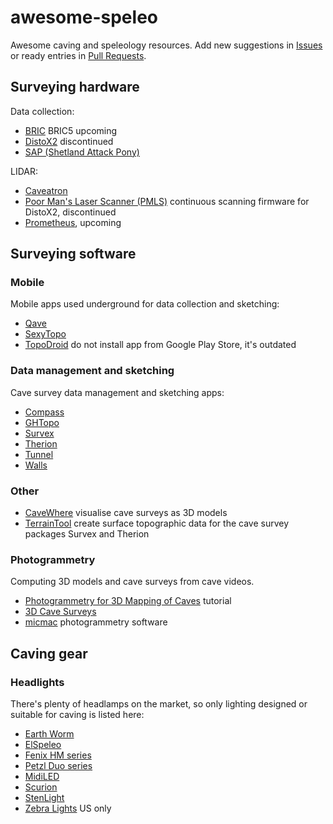 # awesome-speleo

Awesome caving and speleology resources. Add new suggestions in [Issues](https://github.com/kravietz/awesome-speleo/issues)
or ready entries in [Pull Requests](https://github.com/kravietz/awesome-speleo/pulls).

## Surveying hardware

Data collection:

* [BRIC](https://www.bricsurvey.com) BRIC5 upcoming
* [DistoX2](https://paperless.bheeb.ch) discontinued
* [SAP (Shetland Attack Pony)](https://www.shetlandattackpony.co.uk/index.php?route=common/home)

LIDAR:

* [Caveatron](http://www.caveatron.com)
* [Poor Man's Laser Scanner (PMLS)](https://github.com/poormanslaserscanner) continuous scanning firmware for DistoX2, discontinued
* [Prometheus](https://3dcavesurveys.com/index.php/prometheus/), upcoming

## Surveying software

### Mobile

Mobile apps used underground for data collection and sketching:

* [Qave](https://play.google.com/store/apps/details?id=com.svist.qave)
* [SexyTopo](https://play.google.com/store/apps/details?id=org.hwyl.sexytopo)
* [TopoDroid](https://sites.google.com/site/speleoapps/home/topodroid) do not install app from Google Play Store, it's outdated

### Data management and sketching

Cave survey data management and sketching apps:

* [Compass](https://fountainware.com/compass/index.htm)
* [GHTopo](https://ghtopo.blog4ever.com/ghtopo)
* [Survex](https://survex.com)
* [Therion](https://therion.speleo.sk)
* [Tunnel](https://github.com/CaveSurveying/tunnelx)
* [Walls](https://www.texasspeleologicalsurvey.org/software/walls/tsswalls.php)

### Other

* [CaveWhere](https://cavewhere.com) visualise cave surveys as 3D models
* [TerrainTool](http://ubss.org.uk/terraintool/terraintool.php) create surface topographic data for the cave survey packages Survex and Therion

### Photogrammetry

Computing 3D models and cave surveys from cave videos.

* [Photogrammetry for 3D Mapping of Caves](https://ruuth.xyz/Photogrammetryfor3DMappingofCaves.html) tutorial
* [3D Cave Surveys](https://3dcavesurveys.com)
* [micmac](https://github.com/micmacIGN/micmac) photogrammetry software

## Caving gear

### Headlights

There's plenty of headlamps on the market, so only lighting designed or suitable for caving is listed here:

* [Earth Worm](https://earthwormcavelight.co.uk)
* [ElSpeleo](http://www.elwork-speleo.hr/Index.aspx?l=EN)
* [Fenix HM series](https://www.fenixlighting.com/collections/headlamps)
* [Petzl Duo series](https://www.petzl.com/GB/en/Sport/Headlamps)
* [MidiLED](https://www.midiled.pl/)
* [Scurion](https://www.scurion.ch/)
* [StenLight](http://www.stenlight.com)
* [Zebra Lights](https://www.zebralight.com/Headlamp_c_7.html) US only
